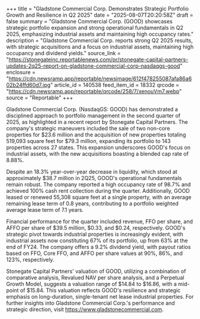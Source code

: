+++
title = "Gladstone Commercial Corp. Demonstrates Strategic Portfolio Growth and Resilience in Q2 2025"
date = "2025-08-07T20:20:58Z"
draft = false
summary = "Gladstone Commercial Corp. (GOOD) showcases strategic portfolio expansion and strong operational fundamentals in Q2 2025, emphasizing industrial assets and maintaining high occupancy rates."
description = "Gladstone Commercial Corp. reports strong Q2 2025 results, with strategic acquisitions and a focus on industrial assets, maintaining high occupancy and dividend yields."
source_link = "https://stonegateinc.reportablenews.com/pr/stonegate-capital-partners-updates-2q25-report-on-gladstone-commercial-corp-nasdaqgs-good"
enclosure = "https://cdn.newsramp.app/reportable/newsimage/612f478255087afa86a602b24ffd60d7.jpg"
article_id = 140538
feed_item_id = 18332
qrcode = "https://cdn.newsramp.app/reportable/qrcode/258/7/xenouVm7.webp"
source = "Reportable"
+++

<p>Gladstone Commercial Corp. (NasdaqGS: GOOD) has demonstrated a disciplined approach to portfolio management in the second quarter of 2025, as highlighted in a recent report by Stonegate Capital Partners. The company's strategic maneuvers included the sale of two non-core properties for $23.6 million and the acquisition of new properties totaling 519,093 square feet for $79.3 million, expanding its portfolio to 143 properties across 27 states. This expansion underscores GOOD's focus on industrial assets, with the new acquisitions boasting a blended cap rate of 8.88%.</p><p>Despite an 18.3% year-over-year decrease in liquidity, which stood at approximately $38.7 million in 2Q25, GOOD's operational fundamentals remain robust. The company reported a high occupancy rate of 98.7% and achieved 100% cash rent collection during the quarter. Additionally, GOOD leased or renewed 55,308 square feet at a single property, with an average remaining lease term of 0.8 years, contributing to a portfolio weighted average lease term of 7.1 years.</p><p>Financial performance for the quarter included revenue, FFO per share, and AFFO per share of $39.5 million, $0.33, and $0.24, respectively. GOOD's strategic pivot towards industrial properties is increasingly evident, with industrial assets now constituting 67% of its portfolio, up from 63% at the end of FY24. The company offers a 9.2% dividend yield, with payout ratios based on FFO, Core FFO, and AFFO per share values at 90%, 86%, and 123%, respectively.</p><p>Stonegate Capital Partners' valuation of GOOD, utilizing a combination of comparative analysis, Revalued NAV per share analysis, and a Perpetual Growth Model, suggests a valuation range of $14.84 to $16.86, with a mid-point of $15.84. This valuation reflects GOOD's resilience and strategic emphasis on long-duration, single-tenant net lease industrial properties. For further insights into Gladstone Commercial Corp.'s performance and strategic direction, visit <a href='https://www.gladstonecommercial.com' rel='nofollow' target='_blank'>https://www.gladstonecommercial.com</a>.</p>